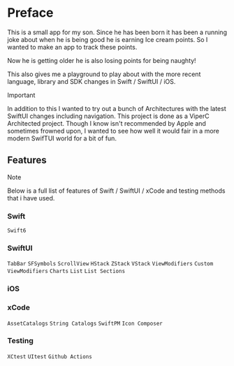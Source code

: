 # Preface

This is a small app for my son. Since he has been born it has been a running joke about when he is being good he is earning Ice cream points. So I wanted to make an app to track these points. 

Now he is getting older he is also losing points for being naughty! 

This also gives me a playground to play about with the more recent language, library and SDK changes in Swift / SwiftUI / iOS.

> [!IMPORTANT]
> In addition to this I wanted to try out a bunch of Architectures with the latest SwiftUI changes including navigation. This project is done as a ViperC Architected project. Though I know isn't recommended by Apple and sometimes frowned upon, I wanted to see how well it would fair in a more modern SwifTUI world for a bit of fun.

## Features
> [!NOTE]
> Below is a full list of features of Swift / SwiftUI / xCode and testing methods that i have used. 

### Swift

````Swift6````

### SwiftUI

````TabBar```` ````SFSymbols```` ````ScrollView```` ````HStack```` ````ZStack```` ````VStack```` ````ViewModifiers```` ````Custom ViewModifiers```` ````Charts```` ````List```` ````List Sections````

### iOS 


### xCode 

````AssetCatalogs```` ````String Catalogs```` ````SwiftPM```` ````Icon Composer````

### Testing

````XCtest```` ````UItest```` ````Github Actions````
<!--
This is a work in progress at the momment and below is a todo list to remind myself of things i want to play about with: 

    // Write some shaders for funky animated intext shown here https://developer.apple.com/videos/play/wwdc2023/10148/ aruond 23 mins
    //    var stripes: Shader {
    //        ShaderLibrary.angledFill(withArguments: .float(30), .float(0.1), .color(.blue))
    //    }

    // Use some animated symbols to show completion e.t.c. https://developer.apple.com/videos/play/wwdc2023/10257/

    // Use phase animations to show when new icecreams are awarded or lost https://developer.apple.com/videos/play/wwdc2023/10157/

    // Use scroll transitions to show cards for earn pocket money transition http://developer.apple.com/videos/play/wwdc2023/10159/

    // SWIFTDATA RELEARNING WHEN WE ARE BUILDING OUT THE MODEL
    // 1: get started https://developer.apple.com/videos/play/wwdc2023/10187/

    // SWIFTDATA / SWIFTUI
    // Is VIPER THE RIGHT WAY TO GO AS QUERIES ARE SET IN THE UI https://developer.apple.com/videos/play/wwdc2023/10154/
    // You can use it mostly off view as shown here https://developer.apple.com/videos/play/wwdc2023/10196/ perhaps we still break out the tight coupling

    // Examples of fetch data from REST using async await and URLSession
    // https://developer.apple.com/videos/play/wwdc2021/10019/

    // EXAMPLE OF HOW TO DO NETWORK TASKS / Update seiftData IN A GOOD CONCURRNET MANNER around 13 mins in
    // https://developer.apple.com/videos/play/wwdc2021/10254/

    // Try out showing a login view as part of HTTP acces ?
    // https://developer.apple.com/videos/play/wwdc2021/10095/

    // Try built tool plugins as described here to generate VIPER modules
    // https://developer.apple.com/videos/play/wwdc2022/110354/

    // REview custom layouts for building layouts that work beyond the ones provided
    // https://developer.apple.com/videos/play/wwdc2022/10056/

    // Use swift charts to show monthly icecream wins / loses

    // Add NavigationStack / NavigationLink for navigation and .navigationDestination see here http://developer.apple.com/videos/play/wwdc2022/10052/ at 7mins

    // Copy gradient from here // https://developer.apple.com/videos/play/wwdc2022/10052/

    // choose avatar?
    // https://developer.apple.com/videos/play/wwdc2024/10151/

    // Custom transisiton on buttons and making custom transitions
    // 10:55 https://developer.apple.com/videos/play/wwdc2024/10151/

    // Build the backend in Server side swift / Vapour for a laugh?
    // https://developer.apple.com/videos/play/wwdc2024/10216/

    // Add a animated SF symbol for things?
    // https://developer.apple.com/videos/play/wwdc2024/10188/

    // !!! ADD ICE CREAM WIDGET WITH ANIMATION LIKE THIS ONE FOR QUICK INCREMENTING ICE CREAMS
    // https://developer.apple.com/videos/play/wwdc2024/10150/

    // Write a widget as shown here at 17:37
    // https://developer.apple.com/videos/play/wwdc2024/10150/
    
    // Read into xCode clooud and managing running / deplyment
    // https://developer.apple.com/videos/play/wwdc2025/344/ at 19 mins
    
    // Write an app intent to increase points e.t.c. ? 
    // https://developer.apple.com/videos/play/wwdc2025/244/
-->
